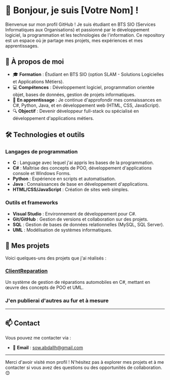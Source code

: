 # 👋 Bonjour, je suis [Votre Nom] !

Bienvenue sur mon profil GitHub ! Je suis étudiant en BTS SIO (Services Informatiques aux Organisations) et passionné par le développement logiciel, la programmation et les technologies de l'information. Ce repository est un espace où je partage mes projets, mes expériences et mes apprentissages.

## 🚀 À propos de moi

- 🎓 **Formation** : Étudiant en BTS SIO (option SLAM - Solutions Logicielles et Applications Métiers).
- 💻 **Compétences** : Développement logiciel, programmation orientée objet, bases de données, gestion de projets informatiques.
- 🌱 **En apprentissage** : Je continue d'approfondir mes connaissances en C#, Python, Java, et en développement web (HTML, CSS, JavaScript).
- 🔍 **Objectif** : Devenir développeur full-stack ou spécialisé en développement d'applications métiers.

## 🛠️ Technologies et outils

### Langages de programmation
- **C** : Language avec lequel j'ai appris les bases de la programmation.
- **C#** : Maîtrise des concepts de POO, développement d'applications console et Windows Forms.
- **Python** : Expérience en scripts et automatisation.
- **Java** : Connaissances de base en développement d'applications.
- **HTML/CSS/JavaScript** : Création de sites web simples.

### Outils et frameworks
- **Visual Studio** : Environnement de développement pour C#.
- **Git/GitHub** : Gestion de versions et collaboration sur des projets.
- **SQL** : Gestion de bases de données relationnelles (MySQL, SQL Server).
- **UML** : Modélisation de systèmes informatiques.

## 📂 Mes projets

Voici quelques-uns des projets que j'ai réalisés :

### [ClientReparation](https://github.com/votre-utilisateur/ClientReparation)
Un système de gestion de réparations automobiles en C#, mettant en œuvre des concepts de POO et UML.

### J'en publierai d'autres au fur et à mesure

---

## 📫 Contact

Vous pouvez me contacter via :
- 📧 **Email** : [sow.abdallh@gmail.com](mailto:sow.abdallh@gmail.com)
---

Merci d'avoir visité mon profil ! N'hésitez pas à explorer mes projets et à me contacter si vous avez des questions ou des opportunités de collaboration. 😊
